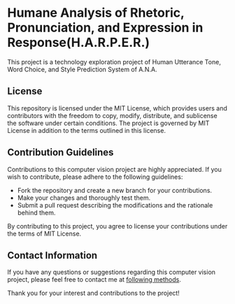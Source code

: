 # Humane Analysis of Rhetoric, Pronunciation, and Expression in Response(H.A.R.P.E.R.)

This project is a technology exploration project of Human Utterance Tone, Word Choice, and Style Prediction System of A.N.A.

## License

This repository is licensed under the MIT License, which provides users and contributors with the freedom to copy, modify, distribute, and sublicense the software under certain conditions. The project is governed by MIT License in addition to the terms outlined in this license.

## Contribution Guidelines

Contributions to this computer vision project are highly appreciated. If you wish to contribute, please adhere to the following guidelines:

- Fork the repository and create a new branch for your contributions.
- Make your changes and thoroughly test them.
- Submit a pull request describing the modifications and the rationale behind them.

By contributing to this project, you agree to license your contributions under the terms of MIT License.

## Contact Information

If you have any questions or suggestions regarding this computer vision project, please feel free to contact me at [following methods](https://github.com/dev1virtuoso/Documentation/blob/main/dev1virtuoso/Attachment/dev1virtuoso/carson-wu.md).

Thank you for your interest and contributions to the project!
